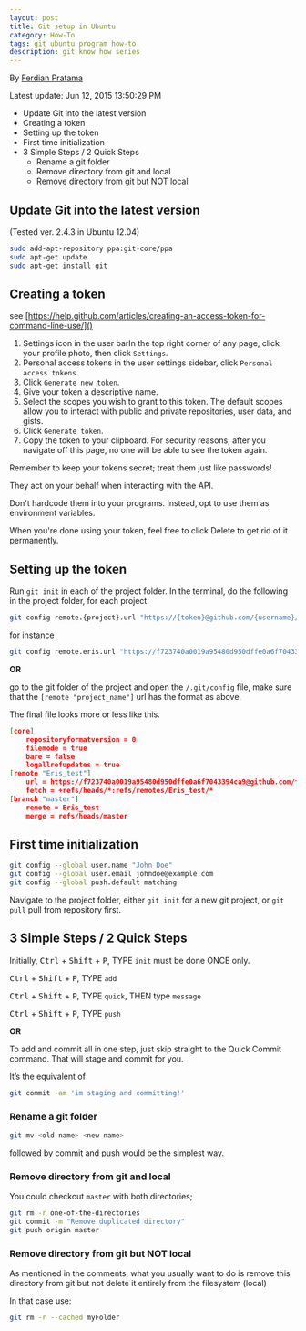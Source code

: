 ```yaml
---
layout: post
title: Git setup in Ubuntu
category: How-To
tags: git ubuntu program how-to
description: git know how series
---
```


By [Ferdian Pratama](http:/ferdianap.github.io/)

Latest update: Jun 12, 2015 13:50:29 PM

<!-- MarkdownTOC depth=3 -->

- Update Git into the latest version
- Creating a token
- Setting up the token
- First time initialization
- 3 Simple Steps / 2 Quick Steps
    - Rename a git folder
    - Remove directory from git and local
    - Remove directory from git but NOT local

<!-- /MarkdownTOC -->

## Update Git into the latest version

(Tested ver. 2.4.3 in Ubuntu 12.04)

```sh
sudo add-apt-repository ppa:git-core/ppa
sudo apt-get update
sudo apt-get install git
```


## Creating a token

see [https://help.github.com/articles/creating-an-access-token-for-command-line-use/]()

1. Settings icon in the user barIn the top right corner of any page, click your profile photo, then click `Settings`.
2. Personal access tokens in the user settings sidebar, click `Personal access tokens`.
3. Click `Generate new token`.
4. Give your token a descriptive name.
5. Select the scopes you wish to grant to this token. The default scopes allow you to interact with public and private repositories, user data, and gists.
6. Click `Generate token`.
7. Copy the token to your clipboard. For security reasons, after you navigate off this page, no one will be able to see the token again.

Remember to keep your tokens secret; treat them just like passwords!

They act on your behalf when interacting with the API.

Don't hardcode them into your programs. Instead, opt to use them as environment variables.

When you're done using your token, feel free to click Delete to get rid of it permanently.


## Setting up the token

Run `git init` in each of the project folder.
In the terminal, do the following in the project folder, for each project

```sh
git config remote.{project}.url "https://{token}@github.com/{username}/{project}.git"
```

for instance

```sh
git config remote.eris.url "https://f723740a0019a95480d950dffe0a6f7043394ca9@github.com/ferdianap/eris.git"
```

**OR**

go to the git folder of the project and open the `/.git/config` file, make sure that the `[remote "project_name"]` url has the format as above.

The final file looks more or less like this.

```json
[core]
    repositoryformatversion = 0
    filemode = true
    bare = false
    logallrefupdates = true
[remote "Eris_test"]
    url = https://f723740a0019a95480d950dffe0a6f7043394ca9@github.com/ferdianap/Eris_test.git
    fetch = +refs/heads/*:refs/remotes/Eris_test/*
[branch "master"]
    remote = Eris_test
    merge = refs/heads/master
```

## First time initialization

```sh
git config --global user.name "John Doe"
git config --global user.email johndoe@example.com
git config --global push.default matching
```


Navigate to the project folder, either `git init` for a new git project, or `git pull` pull from repository first.


## 3 Simple Steps / 2 Quick Steps

Initially, <kbd>Ctrl</kbd> + <kbd>Shift</kbd> + <kbd>P</kbd>, TYPE `init` must be done ONCE only.

<kbd>Ctrl</kbd> + <kbd>Shift</kbd> + <kbd>P</kbd>, TYPE `add`

<kbd>Ctrl</kbd> + <kbd>Shift</kbd> + <kbd>P</kbd>, TYPE `quick`, THEN type `message`

<kbd>Ctrl</kbd> + <kbd>Shift</kbd> + <kbd>P</kbd>, TYPE `push`


**OR**

To add and commit all in one step, just skip straight to the Quick Commit command. That will stage and commit for you.

It’s the equivalent of

```sh
git commit -am 'im staging and committing!'
```

### Rename a git folder

```sh
git mv <old name> <new name>
```

followed by commit and push would be the simplest way.

### Remove directory from git and local

You could checkout `master` with both directories;

```sh
git rm -r one-of-the-directories
git commit -m "Remove duplicated directory"
git push origin master
```

### Remove directory from git but NOT local

As mentioned in the comments, what you usually want to do is remove this directory from git but not delete it entirely from the filesystem (local)

In that case use:

```sh
git rm -r --cached myFolder
```